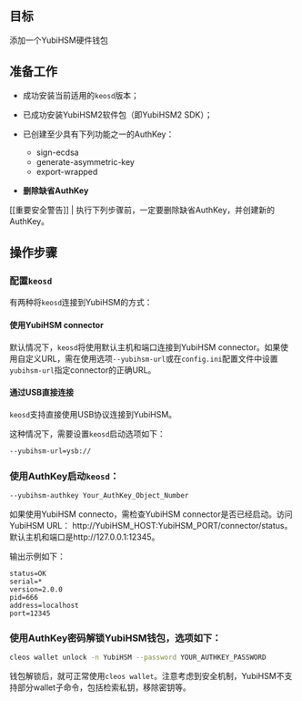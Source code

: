 ## 目标

添加一个YubiHSM硬件钱包

## 准备工作

* 成功安装当前适用的`keosd`版本；

* 已成功安装YubiHSM2软件包（即YubiHSM2 SDK）；

* 已创建至少具有下列功能之一的AuthKey：

   * sign-ecdsa
   * generate-asymmetric-key
   * export-wrapped

* **删除缺省AuthKey**

[[重要安全警告]]
| 执行下列步骤前，一定要删除缺省AuthKey，并创建新的AuthKey。

## 操作步骤

### 配置`keosd`

   有两种将`keosd`连接到YubiHSM的方式：

   #### 使用YubiHSM connector

   默认情况下，`keosd`将使用默认主机和端口连接到YubiHSM connector。如果使用自定义URL，需在使用选项`--yubihsm-url`或在`config.ini`配置文件中设置`yubihsm-url`指定connector的正确URL。

   #### 通过USB直接连接

   `keosd`支持直接使用USB协议连接到YubiHSM。

   这种情况下，需要设置`keosd`启动选项如下：

   ```sh
   --yubihsm-url=ysb://
   ```

### 使用AuthKey启动`keosd`：

   ```sh
   --yubihsm-authkey Your_AuthKey_Object_Number
   ```

   如果使用YubiHSM connecto，需检查YubiHSM connector是否已经启动。访问YubiHSM URL：
      http://YubiHSM_HOST:YubiHSM_PORT/connector/status。默认主机和端口是http://127.0.0.1:12345。

   输出示例如下：

   ```console
   status=OK
   serial=*
   version=2.0.0
   pid=666
   address=localhost
   port=12345
   ```

### 使用AuthKey密码解锁YubiHSM钱包，选项如下：

   ```sh
   cleos wallet unlock -n YubiHSM --password YOUR_AUTHKEY_PASSWORD
   ```

钱包解锁后，就可正常使用`cleos wallet`。注意考虑到安全机制，YubiHSM不支持部分wallet子命令，包括检索私钥，移除密钥等。